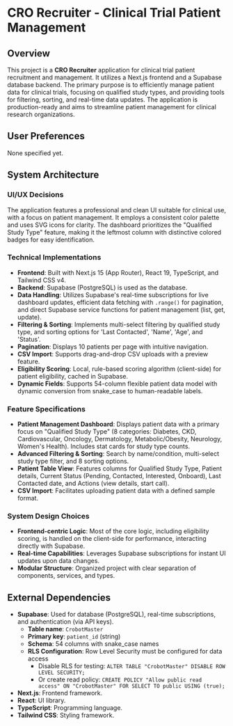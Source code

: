 # CRO Recruiter - Clinical Trial Patient Management

## Overview
This project is a **CRO Recruiter** application for clinical trial patient recruitment and management. It utilizes a Next.js frontend and a Supabase database backend. The primary purpose is to efficiently manage patient data for clinical trials, focusing on qualified study types, and providing tools for filtering, sorting, and real-time data updates. The application is production-ready and aims to streamline patient management for clinical research organizations.

## User Preferences
None specified yet.

## System Architecture

### UI/UX Decisions
The application features a professional and clean UI suitable for clinical use, with a focus on patient management. It employs a consistent color palette and uses SVG icons for clarity. The dashboard prioritizes the "Qualified Study Type" feature, making it the leftmost column with distinctive colored badges for easy identification.

### Technical Implementations
- **Frontend**: Built with Next.js 15 (App Router), React 19, TypeScript, and Tailwind CSS v4.
- **Backend**: Supabase (PostgreSQL) is used as the database.
- **Data Handling**: Utilizes Supabase's real-time subscriptions for live dashboard updates, efficient data fetching with `.range()` for pagination, and direct Supabase service functions for patient management (list, get, update).
- **Filtering & Sorting**: Implements multi-select filtering by qualified study type, and sorting options for 'Last Contacted', 'Name', 'Age', and 'Status'.
- **Pagination**: Displays 10 patients per page with intuitive navigation.
- **CSV Import**: Supports drag-and-drop CSV uploads with a preview feature.
- **Eligibility Scoring**: Local, rule-based scoring algorithm (client-side) for patient eligibility, cached in Supabase.
- **Dynamic Fields**: Supports 54-column flexible patient data model with dynamic conversion from snake_case to human-readable labels.

### Feature Specifications
- **Patient Management Dashboard**: Displays patient data with a primary focus on "Qualified Study Type" (8 categories: Diabetes, CKD, Cardiovascular, Oncology, Dermatology, Metabolic/Obesity, Neurology, Women's Health). Includes stat cards for study type counts.
- **Advanced Filtering & Sorting**: Search by name/condition, multi-select study type filter, and 8 sorting options.
- **Patient Table View**: Features columns for Qualified Study Type, Patient details, Current Status (Pending, Contacted, Interested, Onboard), Last Contacted date, and Actions (view details, start call).
- **CSV Import**: Facilitates uploading patient data with a defined sample format.

### System Design Choices
- **Frontend-centric Logic**: Most of the core logic, including eligibility scoring, is handled on the client-side for performance, interacting directly with Supabase.
- **Real-time Capabilities**: Leverages Supabase subscriptions for instant UI updates upon data changes.
- **Modular Structure**: Organized project with clear separation of components, services, and types.

## External Dependencies
- **Supabase**: Used for database (PostgreSQL), real-time subscriptions, and authentication (via API keys).
  - **Table name**: `CrobotMaster`
  - **Primary key**: `patient_id` (string)
  - **Schema**: 54 columns with snake_case names
  - **RLS Configuration**: Row Level Security must be configured for data access
    - Disable RLS for testing: `ALTER TABLE "CrobotMaster" DISABLE ROW LEVEL SECURITY;`
    - Or create read policy: `CREATE POLICY "Allow public read access" ON "CrobotMaster" FOR SELECT TO public USING (true);`
- **Next.js**: Frontend framework.
- **React**: UI library.
- **TypeScript**: Programming language.
- **Tailwind CSS**: Styling framework.